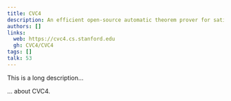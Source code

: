 ```yaml
---
title: CVC4
description: An efficient open-source automatic theorem prover for satisfiability modulo theories (SMT) problems
authors: []
links:
  web: https://cvc4.cs.stanford.edu
  gh: CVC4/CVC4
tags: []
talk: 53
---
```


This is a long description...
<!--more-->
... about CVC4.
